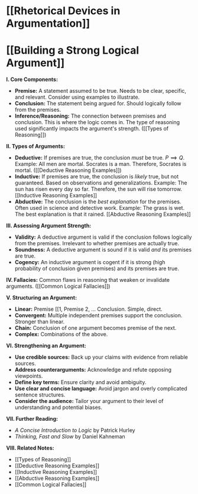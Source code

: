 # [[Rhetorical Devices in Argumentation]]
# [[Building a Strong Logical Argument]]

**I. Core Components:**

* **Premise:** A statement assumed to be true.  Needs to be clear, specific, and relevant.  Consider using examples to illustrate.
* **Conclusion:** The statement being argued for. Should logically follow from the premises.
* **Inference/Reasoning:** The connection between premises and conclusion.  This is where the logic comes in.  The type of reasoning used significantly impacts the argument's strength.  ([[Types of Reasoning]])

**II. Types of Arguments:**

* **Deductive:**  If premises are true, the conclusion *must* be true.  $P \implies Q$.  Example: All men are mortal. Socrates is a man. Therefore, Socrates is mortal.  ([[Deductive Reasoning Examples]])
* **Inductive:** If premises are true, the conclusion is *likely* true, but not guaranteed.  Based on observations and generalizations.  Example: The sun has risen every day so far. Therefore, the sun will rise tomorrow. [[Inductive Reasoning Examples]]
* **Abductive:**  The conclusion is the *best explanation* for the premises.  Often used in science and detective work. Example: The grass is wet. The best explanation is that it rained. [[Abductive Reasoning Examples]]


**III. Assessing Argument Strength:**

* **Validity:**  A deductive argument is valid if the conclusion follows logically from the premises.  Irrelevant to whether premises are actually true.
* **Soundness:** A deductive argument is sound if it is valid *and* its premises are true.
* **Cogency:** An inductive argument is cogent if it is strong (high probability of conclusion given premises) and its premises are true.


**IV. Fallacies:**  Common flaws in reasoning that weaken or invalidate arguments.  ([[Common Logical Fallacies]])


**V. Structuring an Argument:**

* **Linear:** Premise [[1, Premise 2, ... Conclusion.  Simple, direct.
* **Convergent:** Multiple independent premises support the conclusion.  Stronger than linear.
* **Chain:** Conclusion of one argument becomes premise of the next.
* **Complex:** Combinations of the above.


**VI.  Strengthening an Argument:**

* **Use credible sources:** Back up your claims with evidence from reliable sources.
* **Address counterarguments:** Acknowledge and refute opposing viewpoints.
* **Define key terms:** Ensure clarity and avoid ambiguity.
* **Use clear and concise language:** Avoid jargon and overly complicated sentence structures.
* **Consider the audience:** Tailor your argument to their level of understanding and potential biases.


**VII.  Further Reading:**

*  *A Concise Introduction to Logic* by Patrick Hurley
*  *Thinking, Fast and Slow* by Daniel Kahneman


**VIII. Related Notes:**

* [[Types of Reasoning]]
* [[Deductive Reasoning Examples]]
* [[Inductive Reasoning Examples]]
* [[Abductive Reasoning Examples]]
* [[Common Logical Fallacies]]

